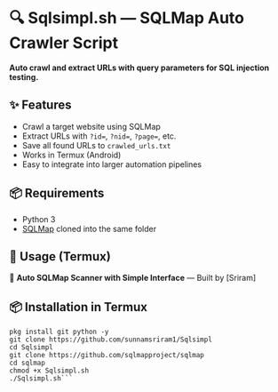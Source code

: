 # 🔍 Sqlsimpl.sh — SQLMap Auto Crawler Script

**Auto crawl and extract URLs with query parameters for SQL injection testing.**

## ✨ Features
- Crawl a target website using SQLMap
- Extract URLs with `?id=`, `?nid=`, `?page=`, etc.
- Save all found URLs to `crawled_urls.txt`
- Works in Termux (Android)
- Easy to integrate into larger automation pipelines

## 📦 Requirements
- Python 3
- [SQLMap](https://github.com/sqlmapproject/sqlmap) cloned into the same folder

## 🚀 Usage (Termux)


🎯 **Auto SQLMap Scanner with Simple Interface** — Built by [Sriram]

## 📦 Installation in Termux

```
pkg install git python -y
git clone https://github.com/sunnamsriram1/Sqlsimpl
cd Sqlsimpl
git clone https://github.com/sqlmapproject/sqlmap
cd sqlmap
chmod +x Sqlsimpl.sh
./Sqlsimpl.sh```
